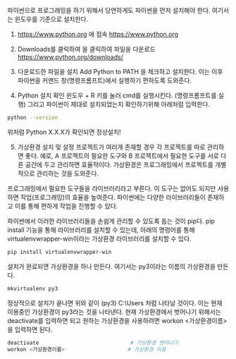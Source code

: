 파이썬으로 프로그래밍을 하기 위해서 당연하게도 파이썬을 먼저 설치해야 한다.
여기서는 윈도우를 기준으로 설치한다.


1) https://www.python.org 에 접속
https://www.python.org


2) Downloads를 클릭하여 <Download Python X.X.X> 을 클릭하여 파일을 다운로드
https://www.python.org/downloads/

3) 다운로드한 파일을 설치
Add Python to PATH 을 체크하고 설치한다. 이는 이후 파이썬을 커맨드 창(명령프롬프트)에서 실행하기 편하도록 도와준다.

4) Python 설치 확인
윈도우 + R 키를 눌러 cmd를 실행시킨다. (명령프롬프트를 실행)
그리고 파이썬이 제대로 설치되었는지 확인하기위해 아래처럼 입력한다.

```sh
python --version
```
위처럼 Python X.X.X가 확인되면 정상설치!


5) 가상환경 설치 및 설정
프로젝트가 여러개 존재할 경우 각 프로젝트를 따로 관리하면 좋다.
예로, A 프로젝트의 필요한 도구와 B 프로젝트에서 필요한 도구를 서로 다른 공간에 두고 관리하면 효율적이다.
가상환경은 프로그래밍에서 프로젝트를 개별적으로 관리하는 것을 도와준다.

프로그래밍에서 필요한 도구들을 라이브러리라고 부른다.
이 도구는 없어도 되지만 사용하면 작업(프로그래밍)의 효율을 높여준다.
파이썬에는 다양한 라이브러리들이 존재하고 이를 통해 편하게 작업을 진행할 수 있다.

파이썬에서 이러한 라이브러리들을 손쉽게 관리할 수 있도록 돕는 것이 pip다.
pip install 기능을 통해 라이브러리를 설치할 수 있는데,
아래의 명령어를 통해 virtualenvwrapper-win이라는 가상환경 라이브러리를  설치할 수 있다.

```sh
pip install virtualenvwrapper-win
```

설치가 완료되면 가상환경을 하나 만든다.
여기서는 py3이라는 이름의 가상환경을 만든다.

```sh
mkvirtualenv py3
```

정상적으로 설치가 끝나면 위와 같이 (py3) C:\Users 처럼 나타날 것이다.
이는 현재 이용중인 가상환경이 py3라는 것을 나타낸다.
현재 가상환경에서 벗어나기 위해서는 deactivate를 입력하면 되고
원하는 가상환경을 사용하려면 workon <가상환경이름> 을 입력하면 된다.

```sh
deactivate                             # 가상환경 벗어나기
workon <가상환경이름>                    # 가상환경 이용
```
